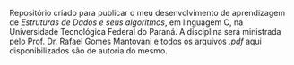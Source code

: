 Repositório criado para publicar o meu desenvolvimento de aprendizagem de *Estruturas de Dados e seus algoritmos*, em linguagem C, na Universidade Tecnológica Federal do Paraná. A disciplina será ministrada pelo Prof. Dr. Rafael Gomes Mantovani e todos os arquivos *.pdf* aqui disponibilizados são de autoria do mesmo.